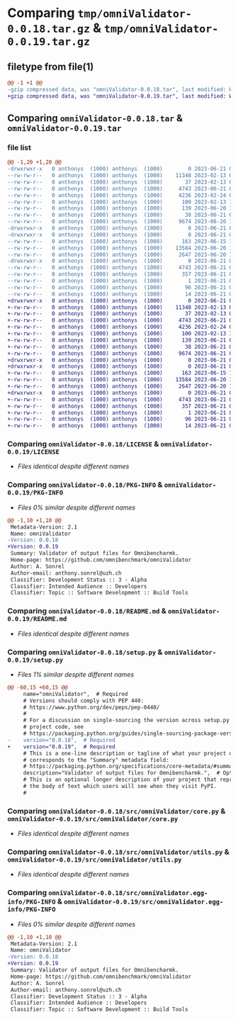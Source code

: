 # Comparing `tmp/omniValidator-0.0.18.tar.gz` & `tmp/omniValidator-0.0.19.tar.gz`

## filetype from file(1)

```diff
@@ -1 +1 @@
-gzip compressed data, was "omniValidator-0.0.18.tar", last modified: Wed Jun 21 05:10:42 2023, max compression
+gzip compressed data, was "omniValidator-0.0.19.tar", last modified: Wed Jun 21 05:24:49 2023, max compression
```

## Comparing `omniValidator-0.0.18.tar` & `omniValidator-0.0.19.tar`

### file list

```diff
@@ -1,20 +1,20 @@
-drwxrwxr-x   0 anthonys  (1000) anthonys  (1000)        0 2023-06-21 05:10:42.017459 omniValidator-0.0.18/
--rw-rw-r--   0 anthonys  (1000) anthonys  (1000)    11348 2023-02-13 08:22:41.000000 omniValidator-0.0.18/LICENSE
--rw-rw-r--   0 anthonys  (1000) anthonys  (1000)       37 2023-02-13 08:53:45.000000 omniValidator-0.0.18/MANIFEST.in
--rw-rw-r--   0 anthonys  (1000) anthonys  (1000)     4743 2023-06-21 05:10:42.017459 omniValidator-0.0.18/PKG-INFO
--rw-rw-r--   0 anthonys  (1000) anthonys  (1000)     4236 2023-02-24 06:47:34.000000 omniValidator-0.0.18/README.md
--rw-rw-r--   0 anthonys  (1000) anthonys  (1000)      100 2023-02-13 13:00:31.000000 omniValidator-0.0.18/pyproject.toml
--rw-rw-r--   0 anthonys  (1000) anthonys  (1000)      139 2023-06-20 14:42:08.000000 omniValidator-0.0.18/requirements.txt
--rw-rw-r--   0 anthonys  (1000) anthonys  (1000)       38 2023-06-21 05:10:42.017459 omniValidator-0.0.18/setup.cfg
--rw-rw-r--   0 anthonys  (1000) anthonys  (1000)     9674 2023-06-20 14:43:16.000000 omniValidator-0.0.18/setup.py
-drwxrwxr-x   0 anthonys  (1000) anthonys  (1000)        0 2023-06-21 05:10:42.009459 omniValidator-0.0.18/src/
-drwxrwxr-x   0 anthonys  (1000) anthonys  (1000)        0 2023-06-21 05:10:42.017459 omniValidator-0.0.18/src/omniValidator/
--rw-rw-r--   0 anthonys  (1000) anthonys  (1000)      163 2023-06-15 13:35:59.000000 omniValidator-0.0.18/src/omniValidator/__init__.py
--rw-rw-r--   0 anthonys  (1000) anthonys  (1000)    13584 2023-06-20 13:53:36.000000 omniValidator-0.0.18/src/omniValidator/core.py
--rw-rw-r--   0 anthonys  (1000) anthonys  (1000)     2647 2023-06-20 14:47:14.000000 omniValidator-0.0.18/src/omniValidator/utils.py
-drwxrwxr-x   0 anthonys  (1000) anthonys  (1000)        0 2023-06-21 05:10:42.017459 omniValidator-0.0.18/src/omniValidator.egg-info/
--rw-rw-r--   0 anthonys  (1000) anthonys  (1000)     4743 2023-06-21 05:10:41.000000 omniValidator-0.0.18/src/omniValidator.egg-info/PKG-INFO
--rw-rw-r--   0 anthonys  (1000) anthonys  (1000)      357 2023-06-21 05:10:41.000000 omniValidator-0.0.18/src/omniValidator.egg-info/SOURCES.txt
--rw-rw-r--   0 anthonys  (1000) anthonys  (1000)        1 2023-06-21 05:10:41.000000 omniValidator-0.0.18/src/omniValidator.egg-info/dependency_links.txt
--rw-rw-r--   0 anthonys  (1000) anthonys  (1000)       96 2023-06-21 05:10:41.000000 omniValidator-0.0.18/src/omniValidator.egg-info/requires.txt
--rw-rw-r--   0 anthonys  (1000) anthonys  (1000)       14 2023-06-21 05:10:41.000000 omniValidator-0.0.18/src/omniValidator.egg-info/top_level.txt
+drwxrwxr-x   0 anthonys  (1000) anthonys  (1000)        0 2023-06-21 05:24:49.169277 omniValidator-0.0.19/
+-rw-rw-r--   0 anthonys  (1000) anthonys  (1000)    11348 2023-02-13 08:22:41.000000 omniValidator-0.0.19/LICENSE
+-rw-rw-r--   0 anthonys  (1000) anthonys  (1000)       37 2023-02-13 08:53:45.000000 omniValidator-0.0.19/MANIFEST.in
+-rw-rw-r--   0 anthonys  (1000) anthonys  (1000)     4743 2023-06-21 05:24:49.169277 omniValidator-0.0.19/PKG-INFO
+-rw-rw-r--   0 anthonys  (1000) anthonys  (1000)     4236 2023-02-24 06:47:34.000000 omniValidator-0.0.19/README.md
+-rw-rw-r--   0 anthonys  (1000) anthonys  (1000)      100 2023-02-13 13:00:31.000000 omniValidator-0.0.19/pyproject.toml
+-rw-rw-r--   0 anthonys  (1000) anthonys  (1000)      139 2023-06-21 05:23:56.000000 omniValidator-0.0.19/requirements.txt
+-rw-rw-r--   0 anthonys  (1000) anthonys  (1000)       38 2023-06-21 05:24:49.169277 omniValidator-0.0.19/setup.cfg
+-rw-rw-r--   0 anthonys  (1000) anthonys  (1000)     9674 2023-06-21 05:23:37.000000 omniValidator-0.0.19/setup.py
+drwxrwxr-x   0 anthonys  (1000) anthonys  (1000)        0 2023-06-21 05:24:49.161280 omniValidator-0.0.19/src/
+drwxrwxr-x   0 anthonys  (1000) anthonys  (1000)        0 2023-06-21 05:24:49.169277 omniValidator-0.0.19/src/omniValidator/
+-rw-rw-r--   0 anthonys  (1000) anthonys  (1000)      163 2023-06-15 13:35:59.000000 omniValidator-0.0.19/src/omniValidator/__init__.py
+-rw-rw-r--   0 anthonys  (1000) anthonys  (1000)    13584 2023-06-20 13:53:36.000000 omniValidator-0.0.19/src/omniValidator/core.py
+-rw-rw-r--   0 anthonys  (1000) anthonys  (1000)     2647 2023-06-20 14:47:14.000000 omniValidator-0.0.19/src/omniValidator/utils.py
+drwxrwxr-x   0 anthonys  (1000) anthonys  (1000)        0 2023-06-21 05:24:49.169277 omniValidator-0.0.19/src/omniValidator.egg-info/
+-rw-rw-r--   0 anthonys  (1000) anthonys  (1000)     4743 2023-06-21 05:24:49.000000 omniValidator-0.0.19/src/omniValidator.egg-info/PKG-INFO
+-rw-rw-r--   0 anthonys  (1000) anthonys  (1000)      357 2023-06-21 05:24:49.000000 omniValidator-0.0.19/src/omniValidator.egg-info/SOURCES.txt
+-rw-rw-r--   0 anthonys  (1000) anthonys  (1000)        1 2023-06-21 05:24:49.000000 omniValidator-0.0.19/src/omniValidator.egg-info/dependency_links.txt
+-rw-rw-r--   0 anthonys  (1000) anthonys  (1000)       96 2023-06-21 05:24:49.000000 omniValidator-0.0.19/src/omniValidator.egg-info/requires.txt
+-rw-rw-r--   0 anthonys  (1000) anthonys  (1000)       14 2023-06-21 05:24:49.000000 omniValidator-0.0.19/src/omniValidator.egg-info/top_level.txt
```

### Comparing `omniValidator-0.0.18/LICENSE` & `omniValidator-0.0.19/LICENSE`

 * *Files identical despite different names*

### Comparing `omniValidator-0.0.18/PKG-INFO` & `omniValidator-0.0.19/PKG-INFO`

 * *Files 0% similar despite different names*

```diff
@@ -1,10 +1,10 @@
 Metadata-Version: 2.1
 Name: omniValidator
-Version: 0.0.18
+Version: 0.0.19
 Summary: Validator of output files for Omnibencharmk.
 Home-page: https://github.com/omnibenchmark/omniValidator
 Author: A. Sonrel
 Author-email: anthony.sonrel@uzh.ch
 Classifier: Development Status :: 3 - Alpha
 Classifier: Intended Audience :: Developers
 Classifier: Topic :: Software Development :: Build Tools
```

### Comparing `omniValidator-0.0.18/README.md` & `omniValidator-0.0.19/README.md`

 * *Files identical despite different names*

### Comparing `omniValidator-0.0.18/setup.py` & `omniValidator-0.0.19/setup.py`

 * *Files 1% similar despite different names*

```diff
@@ -60,15 +60,15 @@
     name="omniValidator",  # Required
     # Versions should comply with PEP 440:
     # https://www.python.org/dev/peps/pep-0440/
     #
     # For a discussion on single-sourcing the version across setup.py and the
     # project code, see
     # https://packaging.python.org/guides/single-sourcing-package-version/
-    version="0.0.18",  # Required
+    version="0.0.19",  # Required
     # This is a one-line description or tagline of what your project does. This
     # corresponds to the "Summary" metadata field:
     # https://packaging.python.org/specifications/core-metadata/#summary
     description="Validator of output files for Omnibencharmk.",  # Optional
     # This is an optional longer description of your project that represents
     # the body of text which users will see when they visit PyPI.
     #
```

### Comparing `omniValidator-0.0.18/src/omniValidator/core.py` & `omniValidator-0.0.19/src/omniValidator/core.py`

 * *Files identical despite different names*

### Comparing `omniValidator-0.0.18/src/omniValidator/utils.py` & `omniValidator-0.0.19/src/omniValidator/utils.py`

 * *Files identical despite different names*

### Comparing `omniValidator-0.0.18/src/omniValidator.egg-info/PKG-INFO` & `omniValidator-0.0.19/src/omniValidator.egg-info/PKG-INFO`

 * *Files 0% similar despite different names*

```diff
@@ -1,10 +1,10 @@
 Metadata-Version: 2.1
 Name: omniValidator
-Version: 0.0.18
+Version: 0.0.19
 Summary: Validator of output files for Omnibencharmk.
 Home-page: https://github.com/omnibenchmark/omniValidator
 Author: A. Sonrel
 Author-email: anthony.sonrel@uzh.ch
 Classifier: Development Status :: 3 - Alpha
 Classifier: Intended Audience :: Developers
 Classifier: Topic :: Software Development :: Build Tools
```

